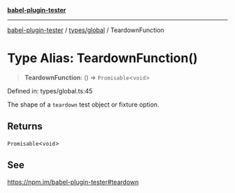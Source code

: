 [**babel-plugin-tester**](../../../README.md)

***

[babel-plugin-tester](../../../README.md) / [types/global](../README.md) / TeardownFunction

# Type Alias: TeardownFunction()

> **TeardownFunction**: () => `Promisable`\<`void`\>

Defined in: types/global.ts:45

The shape of a `teardown` test object or fixture option.

## Returns

`Promisable`\<`void`\>

## See

https://npm.im/babel-plugin-tester#teardown
